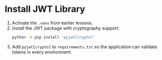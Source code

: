 # Install JWT Library

1. Activate the `.venv` from earlier lessons.
2. Install the JWT package with cryptography support:
   ```bash
   python -m pip install 'pyjwt[crypto]'
   ```
3. Add `pyjwt[crypto]` to `requirements.txt` so the application can validate
   tokens in every environment.
